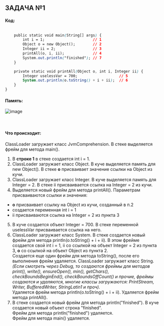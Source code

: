 
## ЗАДАЧА №1
#### Код:

```css public class JvmComprehension {

    public static void main(String[] args) {
        int i = 1;                      // 1
        Object o = new Object();        // 2
        Integer ii = 2;                 // 3
        printAll(o, i, ii);             // 4
        System.out.println("finished"); // 7
    }

    private static void printAll(Object o, int i, Integer ii) {
        Integer uselessVar = 700;                   // 5
        System.out.println(o.toString() + i + ii);  // 6
    }
} 
```
#### Память:
![image](https://user-images.githubusercontent.com/101247948/169232537-88122903-1015-4e95-b464-0766baed76a1.png)
</br>
</br>
</br>
#### Что происходит:
ClassLoader загружает класс JvmComprehension.  В стеке выделяется фрейм для метода main().
1. В **строке 1** в стеке создается int i = 1.  
2. ClassLoader загружает класс Object. В куче выделяется память для new Object(). В стеке **o** присваивает значение ссылки на Object из кучи.
3. ClassLoader загружает класс Integer. В куче выделяется память для Integer = 2. В стеке ii присваивается ссылка на Integer = 2 из кучи.
4. Выделяется новый фрейм для метода printAll(). Параметрам присваиваются ссылки и значения:
* **о** присваивает ссылку на Object из кучи, созданный в п.2
* создается переменная int i = 1
* ii присваиваются ссылка на Integer = 2 из пункта 3 
5. В куче создается объект Integer = 700. В стеке переменной uselessVar присваивается ссылка на него.
6. ClassLoader загружает класс System. В стеке создается новый фрейм для метода println(o.toString() + i + ii). В этом фрейме создается свой int i = 1, ii со ссылкой на объект Integer = 2 из пункта 3, **o** со ссылкой на объект Object из пункта 2. </br>
Создается еще один фрейм для метода toString(), после его выполнения фрейм удаляется. ClassLoader загружает класс String. *(Если смотреть через Debug, то создаются фреймы для методов print(), write(), ensureOpen(), min(), getChars(), checkBoundsBeginEnd(), checkBoundsOffCount() и прочие, фреймы создаются и удаляются, многие классы загружаются: PrintStream, Writer, BufferedWriter, StringLatin1 и проч).*</br>
Удаляется фрейм метода println(o.toString() + i + ii). Удаляется фрейм метода printAll().
7. В стеке создается новый фрейм для метода println("finished"). В куче создается новый объект строка "finished". </br>
Фрейм для метода println("finished") удаляется.</br>
Фрейм для метода main() удаляется. 




